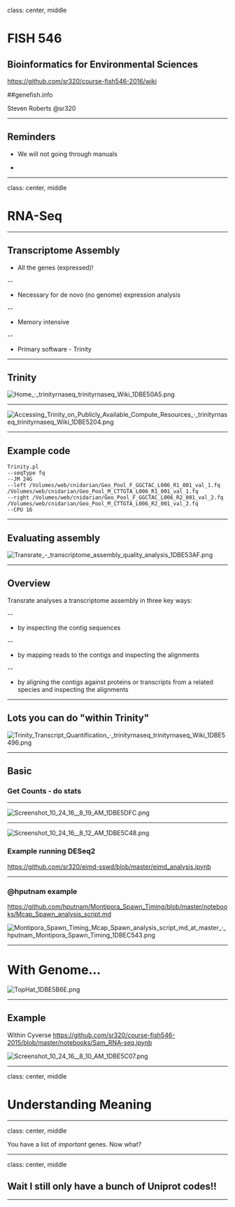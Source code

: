 class: center, middle

# FISH 546 
## Bioinformatics for Environmental Sciences

https://github.com/sr320/course-fish546-2016/wiki

##genefish.info

Steven Roberts
@sr320

---

## Reminders

- We will not going through manuals 

- 



---

class: center, middle


# RNA-Seq


---

## Transcriptome Assembly

- All the genes (expressed)!

--

- Necessary for de novo (no genome) expression analysis

--

- Memory intensive

--

- Primary software - Trinity


---

## Trinity

<img src="http://eagle.fish.washington.edu/cnidarian/skitch/Home_·_trinityrnaseq_trinityrnaseq_Wiki_1DBE50A5.png" alt="Home_·_trinityrnaseq_trinityrnaseq_Wiki_1DBE50A5.png"/>


---


<img src="http://eagle.fish.washington.edu/cnidarian/skitch/Accessing_Trinity_on_Publicly_Available_Compute_Resources_·_trinityrnaseq_trinityrnaseq_Wiki_1DBE5204.png" alt="Accessing_Trinity_on_Publicly_Available_Compute_Resources_·_trinityrnaseq_trinityrnaseq_Wiki_1DBE5204.png"/>

---

## Example code

```
Trinity.pl
--seqType fq
--JM 24G
--left /Volumes/web/cnidarian/Geo_Pool_F_GGCTAC_L006_R1_001_val_1.fq /Volumes/web/cnidarian/Geo_Pool_M_CTTGTA_L006_R1_001_val_1.fq
--right /Volumes/web/cnidarian/Geo_Pool_F_GGCTAC_L006_R2_001_val_2.fq /Volumes/web/cnidarian/Geo_Pool_M_CTTGTA_L006_R2_001_val_2.fq
--CPU 16
```

---

## Evaluating assembly

<img src="http://eagle.fish.washington.edu/cnidarian/skitch/Transrate_-_transcriptome_assembly_quality_analysis_1DBE53AF.png" alt="Transrate_-_transcriptome_assembly_quality_analysis_1DBE53AF.png"/>


---

## Overview

Transrate analyses a transcriptome assembly in three key ways:

--

- by inspecting the contig sequences

--

- by mapping reads to the contigs and inspecting the alignments

--

- by aligning the contigs against proteins or transcripts from a related species and inspecting the alignments

---

## Lots you can do "within Trinity"

<img src="http://eagle.fish.washington.edu/cnidarian/skitch/Trinity_Transcript_Quantification_·_trinityrnaseq_trinityrnaseq_Wiki_1DBE5496.png" alt="Trinity_Transcript_Quantification_·_trinityrnaseq_trinityrnaseq_Wiki_1DBE5496.png"/>


---

## Basic


### Get Counts - do stats



---

<img src="http://eagle.fish.washington.edu/cnidarian/skitch/Screenshot_10_24_16__8_19_AM_1DBE5DFC.png" alt="Screenshot_10_24_16__8_19_AM_1DBE5DFC.png"/>





---

<img src="http://eagle.fish.washington.edu/cnidarian/skitch/Screenshot_10_24_16__8_12_AM_1DBE5C48.png" alt="Screenshot_10_24_16__8_12_AM_1DBE5C48.png"/>

### Example running DESeq2 

<https://github.com/sr320/eimd-sswd/blob/master/eimd_analysis.ipynb>



---
### @hputnam example

<https://github.com/hputnam/Montipora_Spawn_Timing/blob/master/notebooks/Mcap_Spawn_analysis_script.md> 

<img src="http://eagle.fish.washington.edu/cnidarian/skitch/Montipora_Spawn_Timing_Mcap_Spawn_analysis_script_md_at_master_·_hputnam_Montipora_Spawn_Timing_1DBEC543.png" alt="Montipora_Spawn_Timing_Mcap_Spawn_analysis_script_md_at_master_·_hputnam_Montipora_Spawn_Timing_1DBEC543.png"/>

---

# With Genome...

<img src="http://eagle.fish.washington.edu/cnidarian/skitch/TopHat_1DBE5B6E.png" alt="TopHat_1DBE5B6E.png"/>


---

## Example

Within Cyverse
<https://github.com/sr320/course-fish546-2015/blob/master/notebooks/Sam_RNA-seq.ipynb>

<img src="http://eagle.fish.washington.edu/cnidarian/skitch/Screenshot_10_24_16__8_10_AM_1DBE5C07.png" alt="Screenshot_10_24_16__8_10_AM_1DBE5C07.png"/>


---

class: center, middle


# Understanding Meaning

---

class: center, middle

You have a list of _important_ genes. Now what?

---

class: center, middle

## Wait I still only have a bunch of Uniprot codes!!

---






